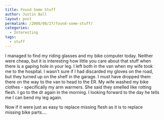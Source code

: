 ```yaml
---
title: Found Some Stuff
author: Justin Ball
layout: post
permalink: /2008/08/27/found-some-stuff/
categories:
  - Interesting
tags:
  - stuff
---
```


I managed to find my riding glasses and my bike computer today. Neither were cheap, but it is interesting how little you care about that stuff when there is a gaping hole in your leg. I left both in the van when my wife took me to the hospital. I wasn't sure if I had discarded my gloves on the road, but they turned up on the shelf in the garage. I must have dropped them there on the way to the van to head to the ER. My wife washed my bike clothes - specifically my arm warmers. She said they smelled like rotting flesh. I go to the dr again in the morning. I looking forward to the day he tells me I can bend my leg again.

Now if it were just as easy to replace missing flesh as it is to replace missing bike parts....